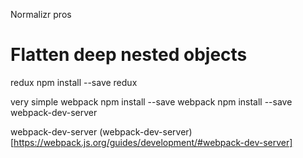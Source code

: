 
Normalizr pros
# Flatten deep nested objects

redux
npm install --save redux

very simple webpack
npm install --save webpack
npm install --save webpack-dev-server

webpack-dev-server
(webpack-dev-server)[https://webpack.js.org/guides/development/#webpack-dev-server]